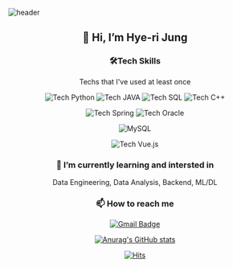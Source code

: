 
![header](https://capsule-render.vercel.app/api?type=wave&color=auto&height=300&section=header&text=HYERI%20JUNG&fontSize=90)

<div align=center>

## 👋 Hi, I’m **Hye-ri Jung**
 
### 🛠Tech Skills
Techs that I've used at least once

![Tech Python](http://img.shields.io/badge/-Python-blue?style=flat-square&logo=python&logoColor=white)
![Tech JAVA](http://img.shields.io/badge/-JAVA-orange?style=flat-square&logo=java&logoColor=white)
![Tech SQL](http://img.shields.io/badge/-SQL-pink?style=flat-square&logo=sql&logoColor=white)
![Tech C++](http://img.shields.io/badge/-C++-blueviolet?style=flat-square&logoColor=white)

![Tech Spring](http://img.shields.io/badge/-SpringBoot-green?style=flat-square&logo=spring&logoColor=white)
![Tech Oracle](http://img.shields.io/badge/-Oracle-red?style=flat-square&logo=oracle&logoColor=white)

 <img alt="MySQL" src ="https://img.shields.io/badge/MySQL-4479A1.svg?&style=for-the-badge&logo=MySQL&logoColor=white"/>
 
![Tech Vue.js](http://img.shields.io/badge/-Vue.js-#4FC08D?style=flat-square&logo=oracle&logoColor=white)
 
 
 
### 🌱 I’m currently learning and intersted in
Data Engineering, Data Analysis, Backend, ML/DL

### 📫 How to reach me 
[![Gmail Badge](https://img.shields.io/badge/Gmail-d14836?style=flat-square&logo=Gmail&logoColor=white&link=mailto:hyerijung0903@gmail.com)](mailto:hyerijung0903@gmail.com) 


[![Anurag's GitHub stats](https://github-readme-stats.vercel.app/api?username=hyeri0903)](https://github.com/anuraghazra/github-readme-stats)


[![Hits](https://hits.seeyoufarm.com/api/count/incr/badge.svg?url=https%3A%2F%2Fgithub.com%2Fhyeri0903&count_bg=%2379C83D&title_bg=%23555555&icon=&icon_color=%23E7E7E7&title=hits&edge_flat=false)](https://hits.seeyoufarm.com)

</div>
<!---
hyeri0903/hyeri0903 is a ✨ special ✨ repository because its `README.md` (this file) appears on your GitHub profile.
You can click the Preview link to take a look at your changes.
--->
